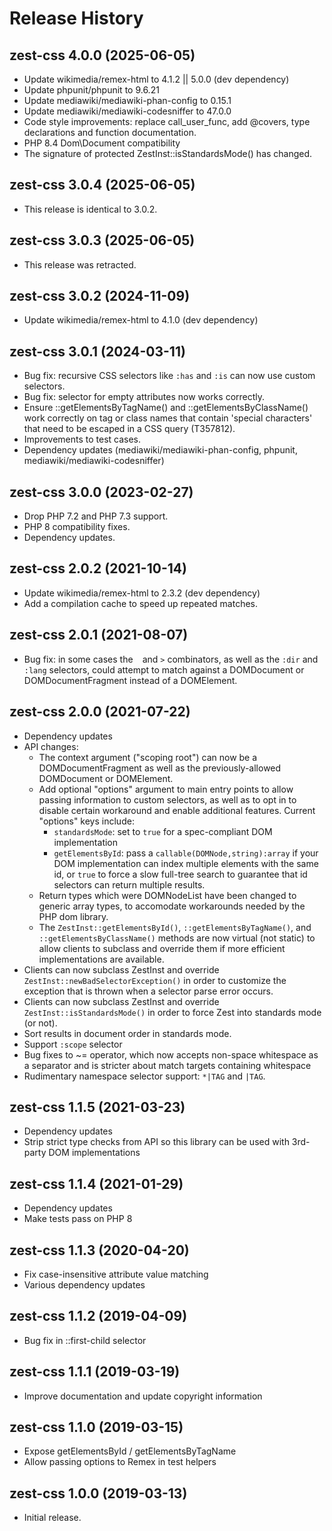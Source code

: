 # Release History

## zest-css 4.0.0 (2025-06-05)
* Update wikimedia/remex-html to 4.1.2 || 5.0.0 (dev dependency)
* Update phpunit/phpunit to 9.6.21
* Update mediawiki/mediawiki-phan-config to 0.15.1
* Update mediawiki/mediawiki-codesniffer to 47.0.0
* Code style improvements: replace call_user_func, add @covers, type
  declarations and function documentation.
* PHP 8.4 Dom\Document compatibility
* The signature of protected ZestInst::isStandardsMode() has changed.

## zest-css 3.0.4 (2025-06-05)
* This release is identical to 3.0.2.

## zest-css 3.0.3 (2025-06-05)
* This release was retracted.

## zest-css 3.0.2 (2024-11-09)
* Update wikimedia/remex-html to 4.1.0 (dev dependency)

## zest-css 3.0.1 (2024-03-11)
* Bug fix: recursive CSS selectors like `:has` and `:is` can now use
  custom selectors.
* Bug fix: selector for empty attributes now works correctly.
* Ensure ::getElementsByTagName() and ::getElementsByClassName() work
  correctly on tag or class names that contain 'special characters'
  that need to be escaped in a CSS query (T357812).
* Improvements to test cases.
* Dependency updates (mediawiki/mediawiki-phan-config, phpunit,
  mediawiki/mediawiki-codesniffer)

## zest-css 3.0.0 (2023-02-27)
* Drop PHP 7.2 and PHP 7.3 support.
* PHP 8 compatibility fixes.
* Dependency updates.

## zest-css 2.0.2 (2021-10-14)
* Update wikimedia/remex-html to 2.3.2 (dev dependency)
* Add a compilation cache to speed up repeated matches.

## zest-css 2.0.1 (2021-08-07)
* Bug fix: in some cases the ` ` and `>` combinators, as well as the
  `:dir` and `:lang` selectors, could attempt to match against a
  DOMDocument or DOMDocumentFragment instead of a DOMElement.

## zest-css 2.0.0 (2021-07-22)
* Dependency updates
* API changes:
  * The context argument ("scoping root") can now be a DOMDocumentFragment
    as well as the previously-allowed DOMDocument or DOMElement.
  * Add optional "options" argument to main entry points to allow passing
    information to custom selectors, as well as to opt in to disable certain
    workaround and enable additional features.  Current "options" keys include:
    * `standardsMode`: set to `true` for a spec-compliant DOM implementation
    * `getElementsById`: pass a `callable(DOMNode,string):array` if your
     DOM implementation can index multiple elements with the same id, or
     `true` to force a slow full-tree search to guarantee that id selectors
     can return multiple results.
  * Return types which were DOMNodeList have been changed to generic array
    types, to accomodate workarounds needed by the PHP dom library.
  * The `ZestInst::getElementsById()`, `::getElementsByTagName()`, and
    `::getElementsByClassName()` methods are now virtual (not static) to
    allow clients to subclass and override them if more efficient
    implementations are available.
* Clients can now subclass ZestInst and override
  `ZestInst::newBadSelectorException()` in order to customize the exception
  that is thrown when a selector parse error occurs.
* Clients can now subclass ZestInst and override
  `ZestInst::isStandardsMode()` in order to force Zest into standards mode
  (or not).
* Sort results in document order in standards mode.
* Support `:scope` selector
* Bug fixes to ~= operator, which now accepts non-space whitespace as a
  separator and is stricter about match targets containing whitespace
* Rudimentary namespace selector support: `*|TAG` and `|TAG`.

## zest-css 1.1.5 (2021-03-23)
* Dependency updates
* Strip strict type checks from API so this library can be used with
  3rd-party DOM implementations

## zest-css 1.1.4 (2021-01-29)
* Dependency updates
* Make tests pass on PHP 8

## zest-css 1.1.3 (2020-04-20)
* Fix case-insensitive attribute value matching
* Various dependency updates

## zest-css 1.1.2 (2019-04-09)
* Bug fix in ::first-child selector

## zest-css 1.1.1 (2019-03-19)
* Improve documentation and update copyright information

## zest-css 1.1.0 (2019-03-15)
* Expose getElementsById / getElementsByTagName
* Allow passing options to Remex in test helpers

## zest-css 1.0.0 (2019-03-13)
* Initial release.
